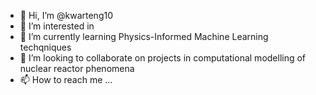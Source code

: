 - 👋 Hi, I’m @kwarteng10
- 👀 I’m interested in 
- 🌱 I’m currently learning Physics-Informed Machine Learning techqniques
- 💞️ I’m looking to collaborate on projects in computational modelling of nuclear reactor phenomena
- 📫 How to reach me ...

<!---
kwarteng10/kwarteng10 is a ✨ special ✨ repository because its `README.md` (this file) appears on your GitHub profile.
You can click the Preview link to take a look at your changes.
--->

